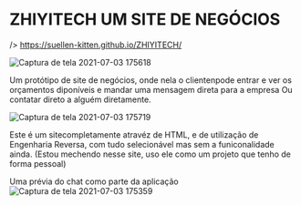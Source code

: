 # ZHIYITECH UM SITE DE NEGÓCIOS 

/> https://suellen-kitten.github.io/ZHIYITECH/

![Captura de tela 2021-07-03 175618](https://user-images.githubusercontent.com/62394959/124366707-feb45b00-dc27-11eb-89b7-658971549da6.png)

Um protótipo de site de negócios, onde nela o clientenpode entrar e ver os orçamentos diponíveis e mandar uma mensagem direta para a empresa
Ou contatar direto a alguém diretamente.

![Captura de tela 2021-07-03 175719](https://user-images.githubusercontent.com/62394959/124366747-55219980-dc28-11eb-87c7-10bdb794f0fc.png)


Este é um sitecompletamente atravéz de HTML, e de utilização de Engenharia Reversa, com tudo selecionável mas sem a funiconalidade ainda. (Estou mechendo nesse site, uso ele como um projeto que tenho de forma pessoal)

Uma prévia do chat como parte da aplicação
![Captura de tela 2021-07-03 175359](https://user-images.githubusercontent.com/62394959/124366663-b5640b80-dc27-11eb-8b73-f4ac83279a17.png)


